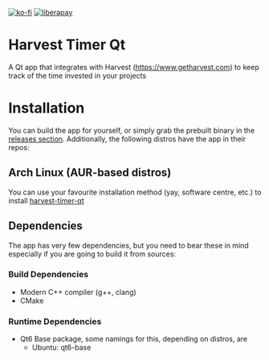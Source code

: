 [![ko-fi](https://ko-fi.com/img/githubbutton_sm.svg)](https://ko-fi.com/U6U6ECJZ8)
[![liberapay](https://img.shields.io/liberapay/receives/jorge-barroso.svg?logo=liberapay)](https://liberapay.com/jorge-barroso/donate)

# Harvest Timer Qt
A Qt app that integrates with Harvest (https://www.getharvest.com) to keep track of the time invested in your projects

# Installation
You can build the app for yourself, or simply grab the prebuilt binary in the [releases section](https://github.com/jorge-barroso/harvesttimer-qt/releases).
Additionally, the following distros have the app in their repos:

## Arch Linux (AUR-based distros)
You can use your favourite installation method (yay, software centre, etc.) to install [harvest-timer-qt](https://aur.archlinux.org/packages/harvest-timer-qt)

## Dependencies
The app has very few dependencies, but you need to bear these in mind especially if you are going to build it from sources:

### Build Dependencies
- Modern C++ compiler (g++, clang)
- CMake

### Runtime Dependencies
- Qt6 Base package, some namings for this, depending on distros, are
  - Ubuntu: qt6-base